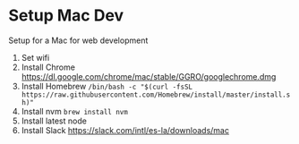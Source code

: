 # Setup Mac Dev

Setup for a Mac for web development

1. Set wifi
2. Install Chrome https://dl.google.com/chrome/mac/stable/GGRO/googlechrome.dmg
3. Install Homebrew
   `/bin/bash -c "$(curl -fsSL https://raw.githubusercontent.com/Homebrew/install/master/install.sh)"`
5. Install nvm `brew install nvm`
6. Install latest node
7. Install Slack https://slack.com/intl/es-la/downloads/mac
